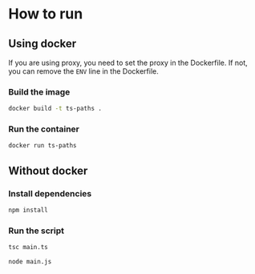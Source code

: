 # How to run

## Using docker

If you are using proxy, you need to set the proxy in the Dockerfile. If not, you can remove the `ENV` line in the
Dockerfile.

### Build the image

```bash
docker build -t ts-paths .
```

### Run the container

```bash
docker run ts-paths
```

## Without docker

### Install dependencies

```bash
npm install
```

### Run the script

```bash
tsc main.ts
```

```bash
node main.js
```
